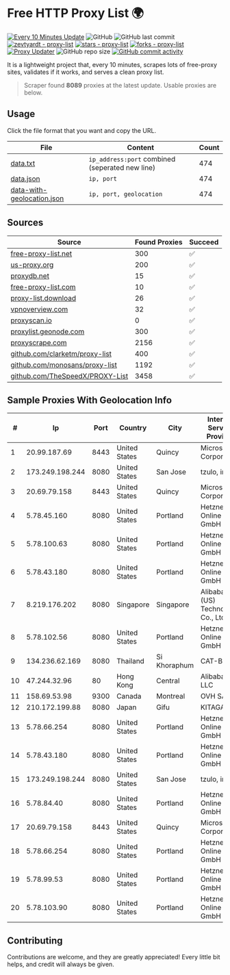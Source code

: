 
# Free HTTP Proxy List 🌍

[![Every 10 Minutes Update](https://github.com/mertguvencli/http-proxy-list/actions/workflows/main.yml/badge.svg?branch=main)](https://github.com/mertguvencli/http-proxy-list/actions/workflows/main.yml)
![GitHub](https://img.shields.io/github/license/mertguvencli/http-proxy-list)
![GitHub last commit](https://img.shields.io/github/last-commit/mertguvencli/http-proxy-list)
[![zevtyardt - proxy-list](https://img.shields.io/static/v1?label=zevtyardt&message=proxy-list&color=blue&logo=github)](https://github.com/zevtyardt/proxy-list "Go to GitHub repo")
[![stars - proxy-list](https://img.shields.io/github/stars/zevtyardt/proxy-list?style=social)](https://github.com/zevtyardt/proxy-list)
[![forks - proxy-list](https://img.shields.io/github/forks/zevtyardt/proxy-list?style=social)](https://github.com/zevtyardt/proxy-list)
[![Proxy Updater](https://github.com/zevtyardt/proxy-list/workflows/Proxy%20Updater/badge.svg)](https://github.com/zevtyardt/proxy-list/actions?query=workflow:"Proxy+Updater")
![GitHub repo size](https://img.shields.io/github/repo-size/zevtyardt/proxy-list)
[![GitHub commit activity](https://img.shields.io/github/commit-activity/m/zevtyardt/proxy-list?logo=commits)](https://github.com/zevtyardt/proxy-list/commits/main)

It is a lightweight project that, every 10 minutes, scrapes lots of free-proxy sites, validates if it works, and serves a clean proxy list.

> Scraper found **8089** proxies at the latest update. Usable proxies are below.

## Usage

Click the file format that you want and copy the URL.

|File|Content|Count|
|----|-------|-----|
|[data.txt](https://raw.githubusercontent.com/mertguvencli/http-proxy-list/main/proxy-list/data.txt)|`ip_address:port` combined (seperated new line)|474|
|[data.json](https://raw.githubusercontent.com/mertguvencli/http-proxy-list/main/proxy-list/data.json)|`ip, port`|474|
|[data-with-geolocation.json](https://raw.githubusercontent.com/mertguvencli/http-proxy-list/main/proxy-list/data-with-geolocation.json)|`ip, port, geolocation`|474|

## Sources

|Source|Found Proxies|Succeed|
|------|-------------|-------|
|[free-proxy-list.net](https://free-proxy-list.net)|300|✅|
|[us-proxy.org](https://www.us-proxy.org)|200|✅|
|[proxydb.net](http://proxydb.net)|15|✅|
|[free-proxy-list.com](https://free-proxy-list.com/?page=&port=&type%5B%5D=http&type%5B%5D=https&up_time=0&search=Search)|10|✅|
|[proxy-list.download](https://www.proxy-list.download/HTTP)|26|✅|
|[vpnoverview.com](https://vpnoverview.com/privacy/anonymous-browsing/free-proxy-servers)|32|✅|
|[proxyscan.io](https://www.proxyscan.io)|0|✅|
|[proxylist.geonode.com](https://proxylist.geonode.com/api/proxy-list?limit=300&page=1&sort_by=lastChecked&sort_type=desc&protocols=http,https)|300|✅|
|[proxyscrape.com](https://api.proxyscrape.com/v2/?request=displayproxies&protocol=http&timeout=10000&country=all&ssl=all&anonymity=all)|2156|✅|
|[github.com/clarketm/proxy-list](https://raw.githubusercontent.com/clarketm/proxy-list/master/proxy-list-raw.txt)|400|✅|
|[github.com/monosans/proxy-list](https://raw.githubusercontent.com/monosans/proxy-list/main/proxies/http.txt)|1192|✅|
|[github.com/TheSpeedX/PROXY-List](https://raw.githubusercontent.com/TheSpeedX/PROXY-List/master/http.txt)|3458|✅|


## Sample Proxies With Geolocation Info

|#|Ip|Port|Country|City|Internet Service Provider|
|-|--|----|-------|----|-------------------------|
|1|20.99.187.69|8443|United States|Quincy|Microsoft Corporation|
|2|173.249.198.244|8080|United States|San Jose|tzulo, inc.|
|3|20.69.79.158|8443|United States|Quincy|Microsoft Corporation|
|4|5.78.45.160|8080|United States|Portland|Hetzner Online GmbH|
|5|5.78.100.63|8080|United States|Portland|Hetzner Online GmbH|
|6|5.78.43.180|8080|United States|Portland|Hetzner Online GmbH|
|7|8.219.176.202|8080|Singapore|Singapore|Alibaba (US) Technology Co., Ltd.|
|8|5.78.102.56|8080|United States|Portland|Hetzner Online GmbH|
|9|134.236.62.169|8080|Thailand|Si Khoraphum|CAT-BB|
|10|47.244.32.96|80|Hong Kong|Central|Alibaba.com LLC|
|11|158.69.53.98|9300|Canada|Montreal|OVH SAS|
|12|210.172.199.88|8080|Japan|Gifu|KITAGATA|
|13|5.78.66.254|8080|United States|Portland|Hetzner Online GmbH|
|14|5.78.43.180|8080|United States|Portland|Hetzner Online GmbH|
|15|173.249.198.244|8080|United States|San Jose|tzulo, inc.|
|16|5.78.84.40|8080|United States|Portland|Hetzner Online GmbH|
|17|20.69.79.158|8443|United States|Quincy|Microsoft Corporation|
|18|5.78.66.254|8080|United States|Portland|Hetzner Online GmbH|
|19|5.78.99.53|8080|United States|Portland|Hetzner Online GmbH|
|20|5.78.103.90|8080|United States|Portland|Hetzner Online GmbH|



## Contributing

Contributions are welcome, and they are greatly appreciated! Every
little bit helps, and credit will always be given.

